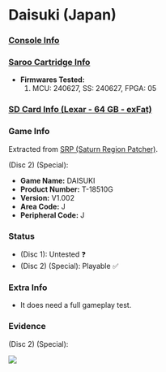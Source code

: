 # Daisuki (Japan)

### [Console Info](../../../../Info/Consoles/VA13/README.md)

### [Saroo Cartridge Info](../../../../Info/Cartridges/RetroGameParadiseStore/1.32F/README.md)

- <b>Firmwares Tested:</b>
  1. MCU: 240627, SS: 240627, FPGA: 05

### [SD Card Info (Lexar - 64 GB - exFat)](../../../../Info/SdCards/Lexar/64GB/exfat/README.md)

### Game Info

Extracted from [SRP (Saturn Region Patcher)](https://segaxtreme.net/resources/saturn-region-patcher.81/download).

(Disc 2) (Special):

- <b>Game Name:</b> DAISUKI
- <b>Product Number:</b> T-18510G
- <b>Version:</b> V1.002
- <b>Area Code:</b> J
- <b>Peripheral Code:</b> J

### Status

- (Disc 1): Untested :question:
- (Disc 2) (Special): Playable :white_check_mark:

### Extra Info

- It does need a full gameplay test.

### Evidence

(Disc 2) (Special):

[![](https://img.youtube.com/vi/mC1tr9wR3ok/0.jpg)](https://www.youtube.com/watch?v=mC1tr9wR3ok)
